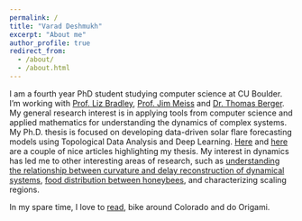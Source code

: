 ```yaml
---
permalink: /
title: "Varad Deshmukh"
excerpt: "About me"
author_profile: true
redirect_from: 
  - /about/
  - /about.html
---
```


I am a fourth year PhD student studying computer science at CU Boulder. I’m working with [Prof. Liz Bradley](https://www.cs.colorado.edu/~lizb/), [Prof. Jim Meiss](https://amath.colorado.edu/faculty/jdm/) and [Dr. Thomas Berger](https://www.colorado.edu/spaceweather/thomas-berger). My general research interest is in applying tools from computer science and applied mathematics for understanding the dynamics of complex systems. My Ph.D. thesis is focused on developing data-driven solar flare forecasting models using Topological Data Analysis and Deep Learning. [Here](https://www.colorado.edu/engineering/2020/05/18/interdisciplinary-research-takes-new-approach-solar-flare-prediction) and [here](https://www.colorado.edu/engineering/2020/12/08/building-artificial-intelligence-study-sun) are a couple of nice articles highlighting my thesis. My interest in dynamics has led me to other interesting areas of research, such as [understanding the relationship between curvature and delay reconstruction of dynamical systems](https://aip.scitation.org/doi/pdf/10.1063/5.0005890), [food distribution between honeybees](https://meetings.siam.org/sess/dsp_talk.cfm?p=113076), and characterizing scaling regions. 

In my spare time, I love to [read](https://www.goodreads.com/user/show/29825333-varad-deshmukh), bike around Colorado and do Origami.
